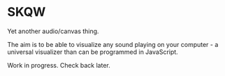# SKQW

Yet another audio/canvas thing. 

The aim is to be able to visualize any sound playing on your computer - a universal visualizer than can be programmed in JavaScript.

Work in progress. Check back later.